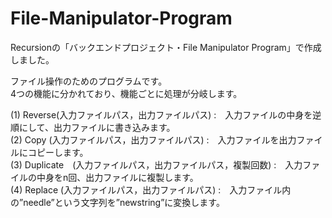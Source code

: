 # File-Manipulator-Program
Recursionの「バックエンドプロジェクト・File Manipulator Program」で作成しました。

ファイル操作のためのプログラムです。   
4つの機能に分かれており、機能ごとに処理が分岐します。   

(1) Reverse(入力ファイルパス，出力ファイルパス)  :　入力ファイルの中身を逆順にして、出力ファイルに書き込みます。   
(2) Copy   (入力ファイルパス，出力ファイルパス)  :　入力ファイルを出力ファイルにコピーします。    
(3) Duplicate　(入力ファイルパス，出力ファイルパス，複製回数) :　入力ファイルの中身をn回、出力ファイルに複製します。    
(4) Replace (入力ファイルパス，出力ファイルパス) :　入力ファイル内の”needle”という文字列を”newstring”に変換します。    

